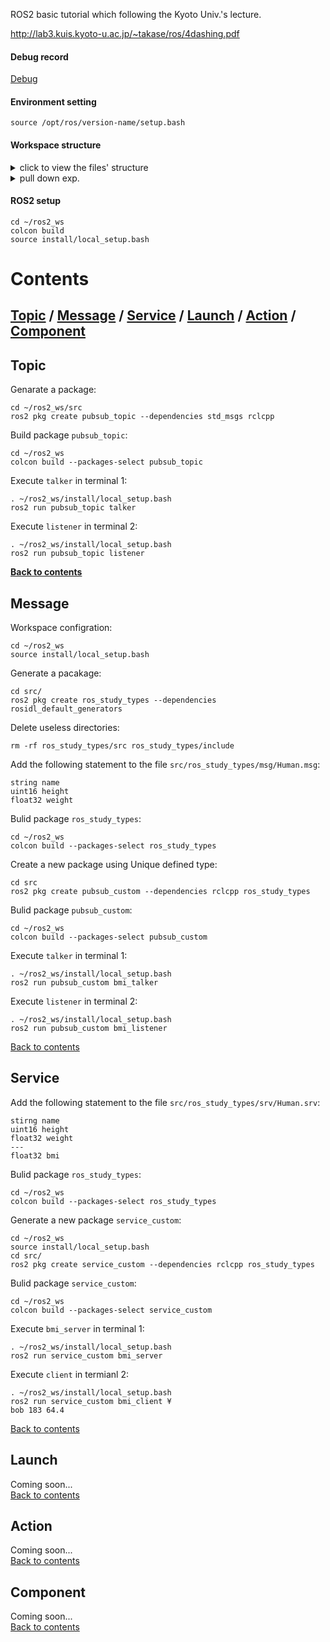 ROS2 basic tutorial which following the Kyoto Univ.'s lecture.

http://lab3.kuis.kyoto-u.ac.jp/~takase/ros/4dashing.pdf

#### Debug record
[Debug](アトラクション)

#### Environment setting

```
source /opt/ros/version-name/setup.bash
```
#### Workspace structure

<details>
<summary>click to view the files' structure</summary>

ros2_ws/
    build/
       ...
    log/
       ...
    install/
       ...
    src/
        README.md
        build/
        install/
        log/
        package_1/
        package_2/
           ...
           
</details>

<details>
<summary>pull down exp.</summary>
<pre><code>System.out.println("Hello to see U!");
</code></pre>
</details>

#### ROS2 setup
```
cd ~/ros2_ws
colcon build
source install/local_setup.bash
```

# Contents
[Topic](#topic)  / [Message](#message) / [Service](#service) / [Launch](#launch) / [Action](#action) / [Component](#component)
---

<span id='topic'/>  

## Topic  
Genarate a package:
```
cd ~/ros2_ws/src
ros2 pkg create pubsub_topic --dependencies std_msgs rclcpp
```
Build package `pubsub_topic`:
```
cd ~/ros2_ws
colcon build --packages-select pubsub_topic
```
Execute `talker` in terminal 1:
```
. ~/ros2_ws/install/local_setup.bash
ros2 run pubsub_topic talker
```
Execute `listener` in terminal 2:
```
. ~/ros2_ws/install/local_setup.bash
ros2 run pubsub_topic listener
```
**[Back to contents](#contents)**

## Message
Workspace configration:
```
cd ~/ros2_ws
source install/local_setup.bash
```
Generate a pacakage:
```
cd src/
ros2 pkg create ros_study_types --dependencies rosidl_default_generators
```
Delete useless directories:
```
rm -rf ros_study_types/src ros_study_types/include
```
Add the following statement to the file `src/ros_study_types/msg/Human.msg`:
```
string name
uint16 height
float32 weight
```
Bulid package `ros_study_types`:
```
cd ~/ros2_ws
colcon build --packages-select ros_study_types
```
Create a new package using Unique defined type:
```
cd src
ros2 pkg create pubsub_custom --dependencies rclcpp ros_study_types
```
Bulid package `pubsub_custom`:
```
cd ~/ros2_ws
colcon build --packages-select pubsub_custom
```
Execute `talker` in terminal 1:
```
. ~/ros2_ws/install/local_setup.bash
ros2 run pubsub_custom bmi_talker
```
Execute `listener` in terminal 2:
```
. ~/ros2_ws/install/local_setup.bash
ros2 run pubsub_custom bmi_listener
```
[Back to contents](#contents)

## Service
Add the following statement to the file `src/ros_study_types/srv/Human.srv`:
```
stirng name
uint16 height
float32 weight
---
float32 bmi
```
Bulid package `ros_study_types`:
```
cd ~/ros2_ws
colcon build --packages-select ros_study_types
```
Generate a new package `service_custom`:
```
cd ~/ros2_ws
source install/local_setup.bash
cd src/
ros2 pkg create service_custom --dependencies rclcpp ros_study_types
```
Bulid package `service_custom`:
```
cd ~/ros2_ws
colcon build --packages-select service_custom
```
Execute `bmi_server` in terminal 1:
```
. ~/ros2_ws/install/local_setup.bash
ros2 run service_custom bmi_server
```
Execute `client` in termianl 2:
```
. ~/ros2_ws/install/local_setup.bash
ros2 run service_custom bmi_client ¥
bob 183 64.4
```

[Back to contents](#contents)

## Launch
Coming soon...  
[Back to contents](#contents)

## Action
Coming soon...  
[Back to contents](#contents)

## Component
Coming soon...  
[Back to contents](#contents)
